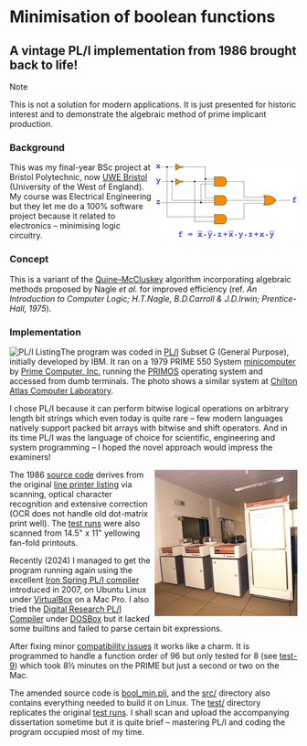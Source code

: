 # Minimisation of boolean functions

## A vintage PL/I implementation from 1986 brought back to life!

> [!NOTE]
> This is not a solution for modern applications.
It is just presented for historic interest and to demonstrate the algebraic method of prime implicant production.

### Background

<img src="assets/minimisaton-boolean-gate.png" alt="Boolean gate minimisation" align="right">

This was my final-year BSc project at Bristol Polytechnic, now [UWE Bristol](https://www.uwe.ac.uk/) (University of the West of England).
My course was Electrical Engineering
but they let me do a 100% software project because it related to electronics – minimising logic circuitry.

### Concept

This is a variant of the [Quine–McCluskey](https://en.wikipedia.org/wiki/Quine%E2%80%93McCluskey_algorithm) algorithm
incorporating algebraic methods proposed by Nagle *et al.* for improved efficiency
(ref. *An Introduction to Computer Logic; H.T.Nagle, B.D.Carroll & J.D.Irwin; Prentice-Hall, 1975*).

### Implementation

<img src="assets/list.gif" alt="PL/I Listing" align="left">

The program was coded in [PL/I](https://en.wikipedia.org/wiki/PL/I) Subset G (General Purpose), initially developed by IBM.
It ran on a 1979 PRIME 550 System [minicomputer](https://en.wikipedia.org/wiki/Minicomputer)
by [Prime Computer, Inc.](https://en.wikipedia.org/wiki/Prime_Computer)
running the [PRIMOS](https://en.wikipedia.org/wiki/PRIMOS) operating system
and accessed from dumb terminals.
The photo shows a similar system at [Chilton Atlas Computer Laboratory](https://www.chilton-computing.org.uk/acd/icf/mums/p014.htm).

I chose PL/I because it can perform bitwise logical operations on arbitrary length bit strings which even today is quite rare –
few modern languages natively support packed bit arrays with bitwise and shift operators.
And in its time PL/I was the language of choice for scientific, engineering and system programming –
I hoped the novel approach would impress the examiners!

<img src="assets/prime-550.png" alt="PR1ME 550" align="right">

The 1986 [source code](1986/1986-bool_min.pli)
derives from the original [line printer listing](https://scriptit.uk/download/1986-list-lineprint.pdf)
via scanning, optical character recognition and extensive correction
(OCR does not handle old dot-matrix print well).
The [test runs](https://scriptit.uk/download/1986-runs-lineprint.pdf) were also scanned
from 14.5" x 11" yellowing fan-fold printouts.

Recently (2024) I managed to get the program running again using the excellent
[Iron Spring PL/I compiler](http://www.iron-spring.com/) introduced in 2007,
on Ubuntu Linux under [VirtualBox](https://www.virtualbox.org/) on a Mac Pro.
I also tried the [Digital Research PL/I Compiler](https://winworldpc.com/product/digital-research-pl-i-compiler/)
under [DOSBox](https://www.dosbox.com/) but it lacked some builtins and failed to parse certain bit expressions.

After fixing minor [compatibility issues](https://htmlpreview.github.io/?https://github.com/scriptituk/bool_min/blob/main/src/bool_min-diff.html) it works like a charm. It is programmed to handle a function order of 96 but only tested for 8 (see [test-9](test/test-9.txt)) which took 8½ minutes on the PRIME but just a second or two on the Mac.

The amended source code is [bool_min.pli](src/bool_min.pli),
and the [src/](src/) directory also contains everything needed to build it on Linux.
The [test/](test/) directory replicates the original [test runs](https://scriptit.uk/download/1986-runs-lineprint.pdf).
I shall scan and upload the accompanying dissertation sometime but it is quite brief – mastering PL/I and coding the program occupied most of my time.
